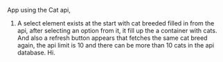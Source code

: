 App using the Cat api,
1. A select element exists at the start with cat breeded filled in from the api, after selecting an option from it, it fill up the a container with cats. And also a refresh button appears that fetches the same cat breed again, the api limit is 10 and there can be more than 10 cats in the api database. Hi.